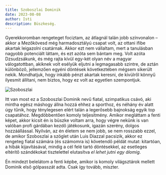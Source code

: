 ```yaml
---
title: Szoboszlai Dominik
date: 2023-08-08
author: Isti
description: Büszkeség.
---
```

Gyerekkoromban rengeteget fociztam, az átlagnál talán jobb színvonalon – akkor a Mezőkövesd még harmadosztályú csapat volt, az ottani ifibe akartak leigazolni csatárnak. Akkor ezt nem vállaltam, mert a tanulásban nagyobb potenciált láttam, és ezt azóta sem bántam meg. Volt azóta Dzsudzsákunk, és még rajta kívül egy-két olyan név a magyar válogatottban, akiknek volt esélyük eljutni a legmagasabb szintre, de aztán különböző, jellemzően egyéni döntések következtében mégsem sikerült nekik. Mondhatjuk, hogy inkább pénzt akartak keresni, de kívülről könnyű ilyesmit állítani, nem biztos, hogy ez volt az egyetlen szempontjuk.

![Szoboszlai](../images/szoboszlai.png "Liverpool")

Itt van most ez a Szoboszlai Dominik nevű fiatal, szimpatikus csávó, aki mintha egész máshogy állna hozzá ehhez a sporthoz, és néhány év alatt úgy tűnik, hogy ténylegesen elért talán a legerősebb bajnokság egyik top csapatához. Megdöbbentően komoly teljesítmény. Amikor megláttam a fenti képet, akkor kicsit én is büszke voltam arra, hogy végre nekünk is van valóban profi gárdában kezdő játékosunk, igazán szerény, dolgos hozzáállással. Nyilván, az én életem se nem jobb, se nem rosszabb ezzel, de amikor Szoboszlai a szöglet után Luis Diazzal pacsizik, akkor ez rengeteg fiatal számára (és számomra is) követendő példát mutat: kitartóan, a hibák kijavításával, mindig a cél felé tartó döntésekkel, az esetleges eltérítő szándékokat tisztelettel elutasítva *el lehet jutni egy álomig*. 

Én mindezt belelátom a fenti képbe, amikor is komoly világsztárok mellett Dominik első gólpasszát adta. Csak így tovább, miszter.
